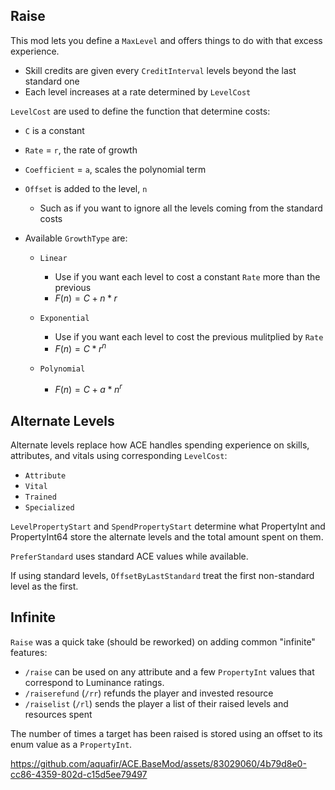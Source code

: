 ## Raise

This mod lets you define a `MaxLevel` and offers things to do with that excess experience.

* Skill credits are given every `CreditInterval` levels beyond the last standard one
* Each level increases at a rate determined by `LevelCost`



`LevelCost` are used to define the function that determine costs:

* `C` is a constant

* `Rate` = `r`, the rate of growth 

* `Coefficient` = `a`, scales the polynomial term

* `Offset` is added to the level, `n`

  * Such as if you want to ignore all the levels coming from the standard costs

* Available `GrowthType` are:

  * `Linear`
    * Use if you want each level to cost a constant `Rate` more than the previous
    * $F(n)=C+n*r$

  * `Exponential`
    * Use if you want each level to cost the previous mulitplied by `Rate`
    * $F(n)=C*r^n$
  * `Polynomial`
    * $F(n)=C+a*n^r$





## Alternate Levels

Alternate levels replace how ACE handles spending experience on skills, attributes, and vitals using corresponding `LevelCost`:

* `Attribute`
* `Vital`
* `Trained`
* `Specialized`



`LevelPropertyStart` and `SpendPropertyStart` determine what PropertyInt and PropertyInt64 store the alternate levels and the total amount spent on them.



`PreferStandard` uses standard ACE values while available.

If using standard levels, `OffsetByLastStandard`  treat the first non-standard level as the first.



## Infinite

`Raise` was a quick take (should be reworked) on adding common "infinite" features:

* `/raise` can be used on any attribute and a few `PropertyInt` values that correspond to Luminance ratings.
* `/raiserefund` (`/rr`) refunds the player and invested resource
* `/raiselist` (`/rl`) sends the player a list of their raised levels and resources spent

The number of times a target has been raised is stored using an offset to its enum value as a `PropertyInt`.


https://github.com/aquafir/ACE.BaseMod/assets/83029060/4b79d8e0-cc86-4359-802d-c15d5ee79497






